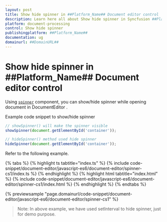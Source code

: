 ```yaml
---
layout: post
title: Show hide spinner in ##Platform_Name## Document editor control | Syncfusion
description: Learn here all about Show hide spinner in Syncfusion ##Platform_Name## Document editor control of Syncfusion Essential JS 2 and more.
platform: document-processing
control: Show hide spinner 
publishingplatform: ##Platform_Name##
documentation: ug
domainurl: ##DomainURL##
---
```


# Show hide spinner in ##Platform_Name## Document editor control

Using [`spinner`](https://ej2.syncfusion.com/documentation/spinner/getting-started#create-the-spinner-globally) component, you can show/hide spinner while opening document in DocumentEditor .

Example code snippet to show/hide spinner

```ts
// showSpinner() will make the spinner visible
showSpinner(document.getElementById('container'));

// hideSpinner() method used hide spinner
hideSpinner(document.getElementById('container'));
```

Refer to the following example.

 

 {% tabs %}
{% highlight ts tabtitle="index.ts" %}
{% include code-snippet/document-editor/javascript-es6/document-editor/spinner-cs1/index.ts %}
{% endhighlight %}
{% highlight html tabtitle="index.html" %}
{% include code-snippet/document-editor/javascript-es6/document-editor/spinner-cs1/index.html %}
{% endhighlight %}
{% endtabs %}
        
{% previewsample "page.domainurl/code-snippet/document-editor/javascript-es6/document-editor/spinner-cs1" %}



>Note: In above example, we have used setInterval to hide spinner, just for demo purpose.
